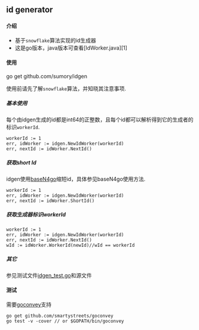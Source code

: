 ## id generator

#### 介绍

 - 基于`snowflake`算法实现的id生成器
 - 这是go版本，java版本可查看[IdWorker.java][1]




#### 使用

go get github.com/sumory/idgen

使用前请先了解`snowflake`算法，并知晓其注意事项.


##### 基本使用

每个由idgen生成的id都是int64的正整数，且每个id都可以解析得到它的生成者的标识`workerId`.

```
workerId := 1
err, idWorker := idgen.NewIdWorker(workerId)
err, nextId := idWorker.NextId()
```

##### 获取short Id

idgen使用[baseN4go](https://github.com/sumory/baseN4go)缩短id，具体参见baseN4go使用方法.

```
workerId := 1
err, idWorker := idgen.NewIdWorker(workerId)
err, nextId := idWorker.ShortId()
```

##### 获取生成器标识workerId

```
workerId := 1
err, idWorker := idgen.NewIdWorker(workerId)
err, nextId := idWorker.NextId()
wId := idWorker.WorkerId(newId)//wId == workerId
```

##### 其它
参见测试文件[idgen_test.go](./idgen_test.go)和源文件




#### 测试

需要[goconvey](https://github.com/smartystreets/goconvey)支持

```
go get github.com/smartystreets/goconvey
go test -v -cover // or $GOPATH/bin/goconvey
```

